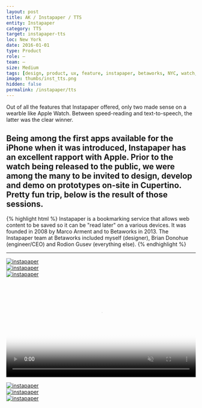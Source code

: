 ```yaml
---
layout: post
title: AK / Instapaper / TTS
entity: Instapaper
category: TTS
target: instapaper-tts
loc: New York
date: 2016-01-01
type: Product
role: –
team: –
size: Medium
tags: [design, product, ux, feature, instapaper, betaworks, NYC, watch, apple]
image: thumbs/inst_tts.png
hidden: false
permalink: /instapaper/tts
---
```


<div class="bg_color_none">
<div class="large_words">
Out of all the features that Instapaper offered, only two made sense on a wearble like Apple Watch. Between speed-reading and text-to-speech, the latter was the clear winner.
</div>
</div>

## Being among the first apps available for the iPhone when it was introduced, Instapaper has an excellent rapport with Apple. Prior to the watch being released to the public, we were among the many to be invited to design, develop and demo on prototypes on-site in Cupertino. Pretty fun trip, below is the result of those sessions.

{% highlight html %}
Instapaper is a bookmarking service that allows web content to be saved so it can be "read later" on a various devices. It was founded in 2008 by Marco Arment and to Betaworks in 2013. The Instapaper team at Betaworks included myself (designer), Brian Donohue (engineer/CEO) and Rodion Gusev (everything else). 
{% endhighlight %}

---


<div class="image_container2">
  <a href="{{site.baseurl}}/images/projects/Instapaper_tts/001.png" target="_blank">
  <img src="{{site.baseurl}}/images/projects/Instapaper_tts/001.png" alt="instapaper"></a>
</div>

<div class="image_container2">
  <a href="{{site.baseurl}}/images/projects/Instapaper_tts/002.png" target="_blank">
  <img src="{{site.baseurl}}/images/projects/Instapaper_tts/002.png" alt="instapaper"></a>
</div>

<div class="image_container2">
  <a href="{{site.baseurl}}/images/projects/Instapaper_tts/003.png" target="_blank">
  <img src="{{site.baseurl}}/images/projects/Instapaper_tts/003.png" alt="instapaper"></a>
</div>



<p style="display: block">
  <video width="100%" height="auto" loop controls autoplay muted style="display: block" poster="{{ site.baseurl }}/images/projects/Instapaper_tts/tts_01.png">
    <source src="{{ site.baseurl }}/images/projects/Instapaper_tts/tts_01.mp4" type="video/mp4">
  </video>
</p>

<div class="image_container2">
  <a href="{{site.baseurl}}/images/projects/Instapaper_tts/004.png" target="_blank">
  <img src="{{site.baseurl}}/images/projects/Instapaper_tts/004.png" alt="instapaper"></a>
</div>

<div class="image_container2">
  <a href="{{site.baseurl}}/images/projects/Instapaper_tts/005.png" target="_blank">
  <img src="{{site.baseurl}}/images/projects/Instapaper_tts/005.png" alt="instapaper"></a>
</div>

<div class="image_container2">
  <a href="{{site.baseurl}}/images/projects/Instapaper_tts/006.png" target="_blank">
  <img src="{{site.baseurl}}/images/projects/Instapaper_tts/006.png" alt="instapaper"></a>
</div>





